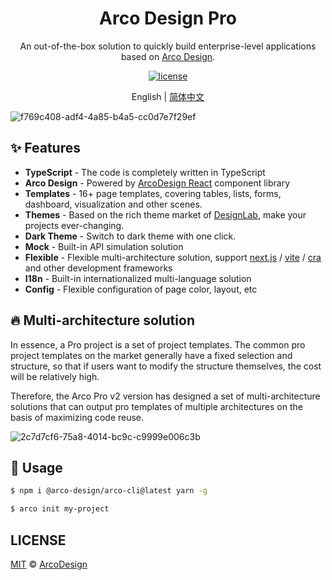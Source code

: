 <div align="center">
  <h1>Arco Design Pro</h1>
</div>

<div align="center">

An out-of-the-box solution to quickly build enterprise-level applications based on [Arco Design](https://arco.design/).

[![license](https://img.shields.io/badge/license-MIT-blue.svg)](https://github.com/arco-design/arco-design-pro/blob/main/LICENSE)

</div>

<div align="center">

English | [简体中文](./README.zh-CN.md)

</div>

![f769c408-adf4-4a85-b4a5-cc0d7e7f29ef](https://user-images.githubusercontent.com/19399269/148364725-b7a36383-04a9-4d67-87a4-91e970d0d083.gif)

## ✨ Features

- **TypeScript** - The code is completely written in TypeScript
- **Arco Design** - Powered by [ArcoDesign React](https://github.com/arco-design/arco-design) component library
- **Templates** - 16+ page templates, covering tables, lists, forms, dashboard, visualization and other scenes.
- **Themes** - Based on the rich theme market of [DesignLab](https://arco.design/themes), make your projects ever-changing.
- **Dark Theme** - Switch to dark theme with one click.
- **Mock** - Built-in API simulation solution
- **Flexible** - Flexible multi-architecture solution, support [next.js](https://github.com/vercel/next.js) / [vite](https://github.com/vitejs/vite ) / [cra](https://github.com/facebook/create-react-app) and other development frameworks
- **I18n** - Built-in internationalized multi-language solution
- **Config** - Flexible configuration of page color, layout, etc

## 🔥 Multi-architecture solution

In essence, a Pro project is a set of project templates. The common pro project templates on the market generally have a fixed selection and structure, so that if users want to modify the structure themselves, the cost will be relatively high.

Therefore, the Arco Pro v2 version has designed a set of multi-architecture solutions that can output pro templates of multiple architectures on the basis of maximizing code reuse.

![2c7d7cf6-75a8-4014-bc9c-c9999e006c3b](https://user-images.githubusercontent.com/19399269/148364848-bd19d06c-6ca4-4faf-abbf-671ebb05e680.png)

## 🌈 Usage

```bash
$ npm i @arco-design/arco-cli@latest yarn -g

$ arco init my-project
```

## LICENSE

[MIT](./LICENSE) © [ArcoDesign](https://arco.design)
